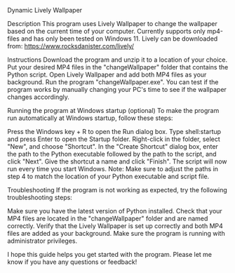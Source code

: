 Dynamic Lively Wallpaper

Description
This program uses Lively Wallpaper to change the wallpaper based on the current time of your computer.
Currently supports only mp4-files and has only been tested on Windows 11.
Lively can be downloaded from: https://www.rocksdanister.com/lively/

Instructions
Download the program and unzip it to a location of your choice.
Put your desired MP4 files in the "changeWallpaper" folder that contains the Python script.
Open Lively Wallpaper and add both MP4 files as your background.
Run the program "changeWallpaper.exe".
You can test if the program works by manually changing your PC's time to see if the wallpaper changes accordingly.

Running the program at Windows startup (optional)
To make the program run automatically at Windows startup, follow these steps:

Press the Windows key + R to open the Run dialog box.
Type shell:startup and press Enter to open the Startup folder.
Right-click in the folder, select "New", and choose "Shortcut".
In the "Create Shortcut" dialog box, enter the path to the Python executable followed by the path to the script, and click "Next".
Give the shortcut a name and click "Finish". The script will now run every time you start Windows.
Note: Make sure to adjust the paths in step 4 to match the location of your Python executable and script file.

Troubleshooting
If the program is not working as expected, try the following troubleshooting steps:

Make sure you have the latest version of Python installed.
Check that your MP4 files are located in the "changeWallpaper" folder and are named correctly.
Verify that the Lively Wallpaper is set up correctly and both MP4 files are added as your background.
Make sure the program is running with administrator privileges.

I hope this guide helps you get started with the program. Please let me know if you have any questions or feedback!
